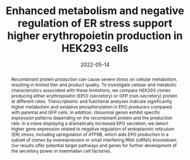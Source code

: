 ---
# Documentation: https://sourcethemes.com/academic/docs/managing-content/

title: "Enhanced metabolism and negative regulation of ER stress support higher erythropoietin production in HEK293 cells"
authors:
- Rasool Saghaleyni
- Magdalena Malm
- Noah Moruzzi
- Jan Zrimec
- Ronia Razavi
- Num Wistbacka
- Hannes Thorell
- Anton Pintar
- Andreas Hober
- Fredrik Edfors
- Veronique Chotteau
- Per-Olof Berggren
- Luigi Grassi
- Aleksej Zelezniak
- Thomas Svensson
- Diane Hatton
- Jens Nielsen
- Jonathan L. Robinson
- Johan Rockberg
date: "2022-05-14"
doi: "https://doi.org/10.1016/j.celrep.2022.110936"

# Schedule page publish date (NOT publication's date).
# publishDate: {{ .Date }}

# Publication type.
# Legend: 0 = Uncategorized; 1 = Conference paper; 2 = Journal article;
# 3 = Preprint / Working Paper; 4 = Report; 5 = Book; 6 = Book section;
# 7 = Thesis; 8 = Patent
publication_types: ["2"]

# Publication name and optional abbreviated publication name.
publication: "Cell Reports"
publication_short: ""

abstract: "Recombinant protein production can cause severe stress on cellular metabolism, resulting in limited titer and product quality. To investigate cellular and metabolic characteristics associated with these limitations, we compare HEK293 clones producing either erythropoietin (EPO) (secretory) or GFP (non-secretory) protein at different rates. Transcriptomic and functional analyses indicate significantly higher metabolism and oxidative phosphorylation in EPO producers compared with parental and GFP cells. In addition, ribosomal genes exhibit specific expression patterns depending on the recombinant protein and the production rate. In a clone displaying a dramatically increased EPO secretion, we detect higher gene expression related to negative regulation of endoplasmic reticulum (ER) stress, including upregulation of ATF6B, which aids EPO production in a subset of clones by overexpression or small interfering RNA (siRNA) knockdown. Our results offer potential target pathways and genes for further development of the secretory power in mammalian cell factories."

# Summary. An optional shortened abstract.
summary: "Transcriptomics analysis of HEK293 cells expressing GFP or EPO at varying rates"

tags:
- HEK293
- Erythropoietin
- ATF6B
- GFP
- Secretory pathways
- Protein production
- Ribosome heterogeneity
- Cell engineering
categories: []
featured: true

# Custom links (optional).
#   Uncomment and edit lines below to show custom links.
# links:
# - name: Follow
#   url: https://twitter.com
#   icon_pack: fab
#   icon: twitter

url_pdf: https://pdf.sciencedirectassets.com/280959/1-s2.0-S2211124721X00253/1-s2.0-S2211124722007185/main.pdf?X-Amz-Security-Token=IQoJb3JpZ2luX2VjENL%2F%2F%2F%2F%2F%2F%2F%2F%2F%2FwEaCXVzLWVhc3QtMSJHMEUCICusYdO133DtnO6UNtr7i2cUpgIAPzbAFva2eCle0qNbAiEAt1QMUpIw6rnaubvdI4bowA1bOxM72z3jm4KzP96aJ38qswUIWxAFGgwwNTkwMDM1NDY4NjUiDIUkTSXcmc7PQ%2FZuqSqQBdUclNWx0Y%2FU5PbfNu61mzrnaPyfZHxHz9nBYD5uCbrfZHMBFErKDd9ZhtTTgL0yYIoS%2BKpxk9XDO%2Bwv8xOxnyYBg33PW8eEuk1JClVAAZPoEv4RETGv9d5ZZeqlpEDy783rSDDka4eCgnGAp2IgLnLxmcqBV6cGQznwaFVW6cSCO5EcBc%2F4AAmwWKDaQ9E%2Ff5R7IYhvgRdHPZ3xN0ErQa39vcWqSexUDrMetfvyBVwKNjUDY5ux8tDUVDb5EMshKv%2FiGSWaaoB3WZYTijhas6CsBbQ3B515dM0ZI8fMsaMyNwGkIXiVuDaP8e4Yv1pBfZjFNAnDVYsJaUyXX4Rgugfir54EnbQB5PEvS9TP7aumiYyuP1yRuNhIvxr38QQQwZnxL8vShLbwj2len5LL%2BqiWSSnm5f3HkjHjZCFbZxaZIsdh1NH6igCz1TYdYNgUfw2q4%2FBk3gj1ZyrRlvxiknrTyoLXoOSxHJUJMhHbecWqdSv5q1Z8HFeGzY19dCqCpjwfehVwzg%2FiJZOmYiixYbdTsRASux81ZUJjYo6tDCwF0HDBJ%2BXhQrvD3pK5oj6KUyAFv%2B4tsuqI4funB3YIfbNziwRU0sqK5i4Nv005Cm4NXmtyUyIwhajf8ptNkmSzDaJtweOQBVXTvvvXT%2F%2BWH%2FxunwpJNmBPoeW6HD6jydHHfNHDTFD8MODLVhLNOHErSzu3%2Fv5obDcw24UneGGCWEeFmS%2Ba4MHK27gxh5SycqCFybNE57u%2BpNfZiJuLq3y4FEDHm3iQ1LTCozzTyMufthdazCwMgAZjXj5mUqHhMNbtQlV%2F5xIU0LhxcdRUuzIkuUhe%2F26d8xVSZF9KrWetJU2DzoHzzviUp96KrsFO9Yp1MKP%2Bn6wGOrEBQeXs1uXjmUj59HiQpavwDTTdWjCJ%2BHq2lICF0FhRlJmNHGTgv2ICSPJqHQbFltsYnslIdnnV5lZau%2BOHumpMYk8WpetVlXavi9pUQZNuh6M%2BbjElOxdJsY9l5CSGUCap%2FqmoGentnVKQG6yFmNf2Yj0nYmKAeBhHfjFGsgeB3ea0YnNThFtIPSjuBPI5KIrhUN9LfcN%2F6ZqiQD%2BJNOgp4jm%2FZ7hu5iyjfp3IBzohv8pW&X-Amz-Algorithm=AWS4-HMAC-SHA256&X-Amz-Date=20231224T105946Z&X-Amz-SignedHeaders=host&X-Amz-Expires=300&X-Amz-Credential=ASIAQ3PHCVTYYIOYN2U7%2F20231224%2Fus-east-1%2Fs3%2Faws4_request&X-Amz-Signature=fadcaaa044ff1a12f980ea3687e9cc47b1c62cddb48338cca4e38d8ad2049d89&hash=69875836d85ee65968f7c592575bd48be95ea9ccd14cec094ee12085de331201&host=68042c943591013ac2b2430a89b270f6af2c76d8dfd086a07176afe7c76c2c61&pii=S2211124722007185&tid=spdf-8058c31e-0381-4c37-83e8-98240a8e38bf&sid=ca152db81ec8b349615aa4a565d8223900ffgxrqa&type=client&tsoh=d3d3LnNjaWVuY2VkaXJlY3QuY29t&ua=11065d520759535850&rr=83a856327a2c7367&cc=se
url_code: https://github.com/opencobra/memote
url_dataset:
url_poster:
url_project:
url_slides:
url_source:
url_video:

# Featured image
# To use, add an image named `featured.jpg/png` to your page's folder.
# Focal points: Smart, Center, TopLeft, Top, TopRight, Left, Right, BottomLeft, Bottom, BottomRight.
image:
  caption: "Source: https://zenodo.org/records/6519745#.YnN_TPNBwUE"
  focal_point: ""
  preview_only: false

# Associated Projects (optional).
#   Associate this publication with one or more of your projects.
#   Simply enter your project's folder or file name without extension.
#   E.g. `internal-project` references `content/project/internal-project/index.md`.
#   Otherwise, set `projects: []`.
projects: []

# Slides (optional).
#   Associate this publication with Markdown slides.
#   Simply enter your slide deck's filename without extension.
#   E.g. `slides: "example"` references `content/slides/example/index.md`.
#   Otherwise, set `slides: ""`.
slides: ""
---